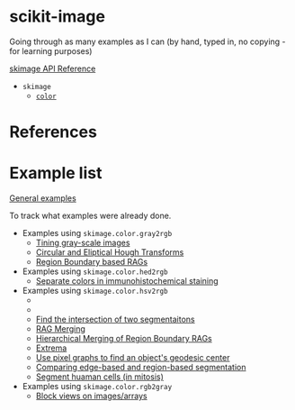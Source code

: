 # scikit-image
Going through as many examples as I can (by hand, typed in, no copying - for learning purposes)


[skimage API Reference](https://scikit-image.org/docs/stable/api/api.html)
- `skimage`
  * [`color`](https://scikit-image.org/docs/stable/api/skimage.color.html)


# References

# Example list
[General examples](https://scikit-image.org/docs/stable/auto_examples/)

To track what examples were already done.
- Examples using `skimage.color.gray2rgb`
  * [Tining gray-scale images](https://scikit-image.org/docs/stable/auto_examples/color_exposure/plot_tinting_grayscale_images.html#sphx-glr-auto-examples-color-exposure-plot-tinting-grayscale-images-py)
  * [Circular and Eliptical Hough Transforms](https://scikit-image.org/docs/stable/auto_examples/edges/plot_circular_elliptical_hough_transform.html#sphx-glr-auto-examples-edges-plot-circular-elliptical-hough-transform-py)
  * [Region Boundary based RAGs](https://scikit-image.org/docs/stable/auto_examples/segmentation/plot_rag_boundary.html#sphx-glr-auto-examples-segmentation-plot-rag-boundary-py)
- Examples using `skimage.color.hed2rgb`
  * [Separate colors in immunohistochemical staining](https://scikit-image.org/docs/stable/auto_examples/color_exposure/plot_ihc_color_separation.html#sphx-glr-auto-examples-color-exposure-plot-ihc-color-separation-py)
- Examples using `skimage.color.hsv2rgb`
  * []()
  * []()
  * [Find the intersection of two segmentaitons](https://scikit-image.org/docs/stable/auto_examples/segmentation/plot_join_segmentations.html#sphx-glr-auto-examples-segmentation-plot-join-segmentations-py)
  * [RAG Merging](https://scikit-image.org/docs/stable/auto_examples/segmentation/plot_rag_merge.html#sphx-glr-auto-examples-segmentation-plot-rag-merge-py)
  * [Hierarchical Merging of Region Boundary RAGs](https://scikit-image.org/docs/stable/auto_examples/segmentation/plot_boundary_merge.html#sphx-glr-auto-examples-segmentation-plot-boundary-merge-py)
  * [Extrema](https://scikit-image.org/docs/stable/auto_examples/segmentation/plot_extrema.html#sphx-glr-auto-examples-segmentation-plot-extrema-py)
  * [Use pixel graphs to find an object's geodesic center](https://scikit-image.org/docs/stable/auto_examples/applications/plot_pixel_graphs.html#sphx-glr-auto-examples-applications-plot-pixel-graphs-py)
  * [Comparing edge-based and region-based segmentation](https://scikit-image.org/docs/stable/auto_examples/applications/plot_coins_segmentation.html#sphx-glr-auto-examples-applications-plot-coins-segmentation-py)
  * [Segment huaman cells (in mitosis)](https://scikit-image.org/docs/stable/auto_examples/applications/plot_human_mitosis.html#sphx-glr-auto-examples-applications-plot-human-mitosis-py)
- Examples using `skimage.color.rgb2gray`
  * [Block views on images/arrays](https://scikit-image.org/docs/stable/auto_examples/numpy_operations/plot_view_as_blocks.html#sphx-glr-auto-examples-numpy-operations-plot-view-as-blocks-py)
  
